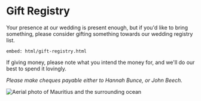 # Gift Registry

Your presence at our wedding is present enough, but if you'd like to bring something, please consider gifting something towards our wedding registry list.

`embed: html/gift-registry.html`

If giving money, please note what you intend the money for, and we'll do our best to spend it lovingly.

*Please make cheques payable either to Hannah Bunce, or John Beech.*

![Aerial photo of Mauritius and the surrounding ocean](/images/mauritius.jpg)
